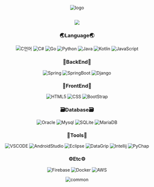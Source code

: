 <div align="center">
	
  ![logo](https://capsule-render.vercel.app/api?type=Slice&color=auto&height=120&section=header&fontSize=40&desc=Min&rotate=7&text=Hello&fontAlign=70&fontAlignY=20&descAlign=80&descAlignY=45)

<br>
  <a href="https://github.com/mmmmins">
    <img src="https://hits.seeyoufarm.com/api/count/incr/badge.svg?url=https%3A%2F%2Fgithub.com%2FMMMMins&count_bg=%23213B0D&title_bg=%23764343&icon=&icon_color=%23E7E7E7&title=hits&edge_flat=false"/>
  </a>
  
  ### 🌏Language🌏 ###
  ![C언어](https://img.shields.io/badge/C-A8B9CC?style=flat&logo=C&logoColor=white)
  ![C#](https://img.shields.io/badge/C_Sharp-239120?style=flat&logo=csharp&logoColor=white)
  ![Go](https://img.shields.io/badge/Go-00ADD8?style=flat&logo=Go&logoColor=white)
  ![Python](https://img.shields.io/badge/Python-3776AB?style=flat&logo=python&logoColor=white)
  ![Java](https://img.shields.io/badge/Java-007396?style=flat&logo=Java&logoColor=white)
  ![Kotlin](https://img.shields.io/badge/Kotlin-7F52FF?style=flat&logo=kotlin&logoColor=white)
  ![JavaScript](https://img.shields.io/badge/JavaScript-F7DF1E?style=flat&logo=JavaScript&logoColor=white)
  
  ### 🩻BackEnd🩻 ###
  ![Spring](https://img.shields.io/badge/Spring-6DB33F?style=flat-square&logo=Spring&logoColor=white)
	![SpringBoot](https://img.shields.io/badge/SpringBoot-6DB33F?style=flat-square&logo=SpringBoot&logoColor=white)
	![Django](https://img.shields.io/badge/Django-092E20?style=flat-square&logo=Django&logoColor=white)

  ### 👤FrontEnd👤 ###
  ![HTML5](https://img.shields.io/badge/HTML5-E34F26?style=flat-square&logo=HTML5&logoColor=white)
	![CSS](https://img.shields.io/badge/CSS3-1572B6?style=flat-square&logo=CSS3&logoColor=white)
	![BootStrap](https://img.shields.io/badge/bootstrap-7952B3?style=flat-square&logo=bootstrap&logoColor=white)

  ### 🗃Database🗃 ###
  ![Oracle](https://img.shields.io/badge/Oracle-F80000?style=flat-square&logo=Oracle&logoColor=white)
	![Mysql](https://img.shields.io/badge/Mysql-4479A1?style=flat-square&logo=Mysql&logoColor=white)
	![SQLite](https://img.shields.io/badge/SQLite-003B57?style=flat-square&logo=SQLite&logoColor=white)
	![MariaDB](https://img.shields.io/badge/Mariadb-003545?style=flat-square&logo=mariadb&logoColor=white)
 
  ### 🧰Tools🧰 ###
  ![VSCODE](https://img.shields.io/badge/VScode-007ACC?style=flat-square&logo=visualstudiocode&logoColor=white)
	![AndroidStudio](https://img.shields.io/badge/AndroidStudio-3DDC84?style=flat-square&logo=androidstudio&logoColor=white)
	![Eclipse](https://img.shields.io/badge/Eclipse-2C2255?style=flat-square&logo=eclipseide&logoColor=white)
	![DataGrip](https://img.shields.io/badge/DataGrip-000000?style=flat-square&logo=datagrip&logoColor=white")
	![Intellij](https://img.shields.io/badge/IntelliJ-000000?style=flat-square&logo=intellijidea&logoColor=white)
	![PyChap](https://img.shields.io/badge/PyCharm-000000?style=flat-square&logo=pycharm&logoColor=white")

  ### ⚙Etc⚙ ###
  ![Firebase](https://img.shields.io/badge/Firebase-FFCA28?style=flat-square&logo=firebase&logoColor=white)
	![Docker](https://img.shields.io/badge/Docker-2496ED?style=flat-square&logo=Docker&logoColor=white)
	![AWS](https://img.shields.io/badge/AWS-232F3E?style=flat-square&logo=amazonaws&logoColor=white)
 
  ![common](https://github-readme-stats.vercel.app/api/top-langs/?username=mmmmins&layout=compact)
</div>
